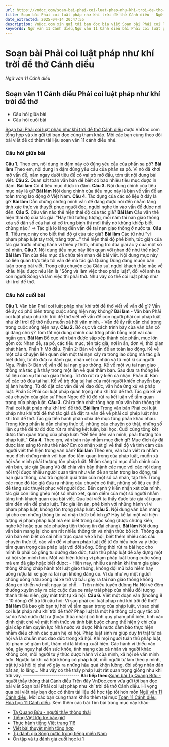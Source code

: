 ```yaml
---
url: https://vndoc.com/soan-bai-phai-coi-luat-phap-nhu-khi-troi-de-tho-canh-dieu-298393
title: Soạn bài Phải coi luật pháp như khí trời để thở Cánh diều - Ngữ văn 11 Cánh diều - VnDoc.com
date_extracted: 2025-04-14 20:47:55
description: VnDoc.com xin gửi tới bạn đọc bìa viết Soạn bài Phải coi luật pháp như khí trời để thở Cánh diều. Mời các bạn cùng theo dõi bài viết.
keywords: Ngữ văn 11 Cánh diều,Ngữ văn 11 Cánh diều bài Phải coi luật pháp như khí trời để thở,Soạn văn 11 Cánh diều,văn 11 Cánh diều,soạn văn 11,soạn bài 11 cánh diều,ngữ văn 11 cd,Soạn bài Phải coi luật pháp như khí trời để thở Cánh diều,Soạn bài Phải coi luật pháp như khí trời để thở,Soạn văn Phải coi luật pháp như khí trời để thở,Phải coi luật pháp như khí trời để thở
---
```


# Soạn bài Phải coi luật pháp như khí trời để thở Cánh diều
 _Ngữ văn 11 Cánh diều_
## Soạn văn 11 Cánh diều Phải coi luật pháp như khí trời để thở
  * Câu hỏi giữa bài
  * Câu hỏi cuối bài

[Soạn bài Phải coi luật pháp như khí trời để thở Cánh diều](<https://vndoc.com/soan-bai-phai-coi-luat-phap-nhu-khi-troi-de-tho-canh-dieu-298393>) được VnDoc.com tổng hợp và xin gửi tới bạn đọc cùng tham khảo. Mời các bạn cùng theo dõi bài viết để có thêm tài liệu soạn văn 11 cánh diều nhé.
### Câu hỏi giữa bài
**Câu 1.** Theo em, nội dung in đậm này có đúng yêu cầu của phần sa pô?
**Bài làm**
Theo em, nội dung in đậm đúng yêu cầu của phần sa pô. Vì nó đã khơi mở vấn đề, nằm ngay dưới tiêu đề có vai trò mở đầu, tóm tắt nội dung bài viết.
**Câu 2.** Quan sát toàn văn bản để biết có bao nhiêu tiêu mục được in đậm.
**Bài làm**
Có 4 tiêu mục được in đậm.
**Câu 3.** Nội dung chính của tiêu mục này là gì?
**Bài làm**
Nội dung chính của tiểu mục này là bàn về vấn đề an toàn trong lao động ở Việt Nam.
**Câu 4.** Tác dụng của các số liệu ở đây là gì?
**Bài làm**
Dẫn chứng chứng minh vấn đề đang được nói đến nhằm tăng tính xác thực và thuyết phục người đọc, người nghe tin vào vấn đề được nói đến.
**Câu 5.** Câu văn nào thể hiện thái độ của tác giả?
**Bài làm**
Câu văn thể hiện thái độ của tác giả:
"Hãy thử tưởng tượng, mỗi năm tai nạn giao thông xóa sổ dân số của hai xã cỡ trung bình thì mới thấy nó khủng khiếp biết chừng nào." => Tác giả lo lắng đến vấn đề tai nạn giao thông ở nước ta.
**Câu 6.** Tiểu mục này cho biết thái độ gì của tác giả?
**Bài làm**
Các từ như "vi phạm pháp luật tày trời, trắng trợn..." thể hiện thái độ phê bình, tức giận của tác giả trước những hành vi thiếu ý thức, những trò đùa giai ác ý của một số cá nhân.
**Câu 7.** Nội dung tiểu mục này liên quan với nhan đề như thế nào?
**Bài làm**
Tên của tiểu mục đã chứa tên nhan đề bài viết. Nội dung mục này có liên quan trực tiếp tới vấn đề mà tác giả Quãng Dũng đang muốn bàn luận trong bài viết. Trong câu chuyện của Giáo sư, người khách thắc mắc về khẩu hiệu được nêu lên là "Sống và làm việc theo pháp luật", đối với anh ta con người Sống và làm việc thì phải thở. Như vậy có thể coi luật pháp như khi trời để thở.
### Câu hỏi cuối bài
**Câu 1.** Văn bản Phải coi luật pháp như khí trời để thở viết về vấn đề gì? Vấn đề ấy có phổ biến trong cuộc sống hiện nay không?
**Bài làm**
\- Văn bản Phải coi luật pháp như khí trời để thở viết về vấn đề con người phải coi pháp luật như khí trời để thở nếu muốn xã hội văn minh.
\- Vấn đề ấy rất cần chú trọng trong cuộc sống hiện nay.
**Câu 2.** Bố cục và cách trình bày của văn bản có gì đáng chú ý? Tóm tắt nội dung chính của từng phần bằng một vài câu ngắn gọn.
**Bài làm**
Bố cục văn bản được sắp xếp thành các phần, mục lớn gồm có: Nhan đề, sa pô, các tiểu mục, tên tác giả, nơi in ấn, đơn vị, thời gian phát hành.
Phần 1: Mở đầu.
Phần 2: Bàn về vấn đề an toàn lao động. Kể về một câu chuyện liên quan đến một tai nạn xảy ra trong lao động mà tác giả biết được, từ đó đưa ra đánh giá, nhận xét cá nhân và từ một kĩ sư người Nga.
Phần 3: Bàn về vấn đề tai nạn giao thông. Kể về một vụ tai nạn giao thông mà tác giả thấy trong một lần về quê thăm bạn. Sau đưa ra thống kế số liệu các vụ tai nạn giao thông. Từ đó rút ra ý kiến cá nhận.
Phần 4: Bàn về các trò đùa tai hại. Kể về trò đùa tai hại của một người khiến chuyến bay bị ảnh hưởng. Từ đó đặt các vấn đề về đạo đức, văn hóa ứng xử và pháp luật.
Phần 5: Phải coi luật pháp quan trọng như khí trời để thở. Tác giả kể về câu chuyện của giáo sư Phan Ngọc để từ đó rút ra kết luận về tầm quan trọng của pháp luật.
**Câu 3.** Chỉ ra tính chất tổng hợp của văn bản thông tin Phải coi luật pháp như khí trời để thở.
**Bài làm**
Trong văn bản Phải coi luật pháp như khí trời để thở tác giả đã đặt ra vấn đề về phải coi phép luật như khí trời để thở. Tác giả tiến hành phân chia đề mục từng phần khác nhau. Trong từng phần là dẫn chứng thực tế, những câu chuyện có thật, những số liện cụ thê để từ đó đúc rút ra những kết luận, bài học. Cuối cùng tổng kết được tầm quan trọng của pháp luật: "Để tiến đến văn minh, phải thượng tôn pháp luật."
**Câu 4.** Theo em, văn bản này nhằm mục đích gì? Mục đích ấy đã được làm sáng tỏ như thế nào? Em có nhận xét gì về thái độ và tình cảm của người viết thể hiện trong văn bản?
**Bài làm**
Theo em, văn bản viết ra nhằm mục đích chứng minh với bạn đọc tầm quan trọng của pháp luật, muốn xã hội văn minh phải thượng tôn pháp luật.
Nhằm sáng tỏ mục đích chính của văn bản, tác giả Quang Vũ đã chia văn bản thành các mục với các nội dung nổi trội được nhiều người quan tâm như vấn đề an toàn trong lao động, tai nạn giao thông, các trò nghịch quá trớn của một số cá nhân, tập thể. Trong các mục đó tác giả đưa ra những câu chuyện có thật, những số liệu cụ thể để tăng sức thuyết phục với người đọc. Bên cạnh ý kiến nhận xét của mình, tác giả còn lồng ghép một số nhận xét, quan điểm của một số người nhằm tăng tính khách quan của bài viết.
Qua bài viết ta thấy được tác giả rất quan tâm đến vấn đề pháp luật. Tác giả lên án, phê bình với những hành vi vi phạm pháp luật, không tôn trọng pháp luật.
**Câu 5.** Nội dung văn bản mang lại cho em những thông tin và nhận thức bổ ích gì? Hãy kể lại một vài hiện tượng vi phạm pháp luật mà em biết trong cuộc sống \(được chứng kiến, nghe kể hoặc qua các phương tiện thông tin đại chúng\).
**Bài làm**
Nội dung văn bản mang lại cho em rất nhiều thông tin và nhận thức bổ ích. Thông qua văn bản em biết có cái nhìn trực quan về xã hội, biết thêm nhiều các câu chuyện thực tế, các vấn đề vi phạm pháp luật để từ đó hiểu hơn và ý thức tầm quan trọng của pháp luật với đời sống. Đồng thời rút ra bài học cho mình là phải cố gắng tu dưỡng đạo đức, tuân thủ pháp luật để xây dựng một xã hội văn minh hơn.
Một vài hiện tượng vi phạm pháp luật trong cuộc sống mà em đã gặp hoặc biết được:
\- Hiện nay, nhiều cá nhân khi tham gia giao thông không chấp hành tốt luật giao thông, không đội mũ bảo hiểm hay uống rượu lái xe gây ra tai nạn không đáng có. Ví dụ như vụ một người chồng uống rượu xong lái xe trở vợ bầu gây ra tai nạn giao thông không đáng có khiến vợ mất ngay tại chỗ.
\- Trên nhiều tuyến đường Hà Nội về đêm thường xuyên xảy ra các cuộc đua xe máy trái phép của nhiều đối tượng thanh thiếu niên, gây mất trật tự xã hội.
**Câu 6.** Viết một đoạn văn \(khoảng 8 – 10 dòng\) để trả lời câu hỏi: Vì sao phải coi luật pháp như khí trời để thở?
**Bài làm**
Đã bao giờ bạn tự hỏi về tầm quan trọng của pháp luật, vì sao phải coi luật pháp như khí trời để thở? Pháp luật là một hệ thống các quy tắc xử sự do Nhà nước đặt ra \(hoặc thừa nhận\) có tính quy phạm phổ biến, tính xác định chặt chẽ về mặt hình thức và tính bặt buộc chung thể hiện ý chí của giai cấp nắm quyền lực Nhà nước và được Nhà nước đảm bảo thực hiện nhằm điều chỉnh các quan hệ xã hội. Pháp luật sinh ra giúp duy trì trật từ xã hội và là chuẩn mực đạo đức trong xã hội. Khi mọi người tuân thủ pháp luật, tội phạm sẽ giảm bớt, thậm chí là không xuất hiện. Các hành vi thiếu văn hóa, gây nguy hại đến sức khỏe, tính mạng của cá nhân và người khác không còn, mỗi người tự ý thức được hành vi của mình, xã hội sẽ văn minh hơn. Ngược lại khi xã hội không có pháp luật, mỗi người tự làm theo ý mình, trật tự xã hội bị phá vỡ gây ra những hâu quả khôn lường, đời sống nhân dân bất an, lo lắng... Như vậy có thể thấy pháp luật rất quan trọng giống như khi trời vậy.
\----------------------------
**Bài tiếp theo:**[Soạn bài Tạ Quang Bửu - người thầy thông thái Cánh diều](<https://vndoc.com/soan-bai-ta-quang-buu-nguoi-thay-thong-thai-canh-dieu-298396>)
Trên đây VnDoc.com vừa gửi tới bạn đọc bài viết Soạn bài Phải coi luật pháp như khí trời để thở Cánh diều. Hi vọng qua bài viết này bạn đọc có thêm tài liệu để học tập tốt hơn môn [Ngữ văn 11 Cánh diều](<https://vndoc.com/ngu-van-11-canh-dieu>). Mời các bạn cùng tham khảo thêm tại mục [Toán 11 Cánh diều](<https://vndoc.com/toan-11-canh-dieu>), [Hóa học 11 Cánh diều](<https://vndoc.com/hoa-hoc-11-canh-dieu>).
Xem thêm các bài Tìm bài trong mục này khác:
  * [Tạ Quang Bửu - người thầy thông thái](</soan-bai-ta-quang-buu-nguoi-thay-thong-thai-canh-dieu-298396>)
  * [Tiếng Việt lớp trẻ bây giờ](</soan-bai-tieng-viet-lop-tre-bay-gio-canh-dieu-298402>)
  * [Thực hành tiếng Việt trang 116](</soan-bai-thuc-hanh-tieng-viet-trang-116-canh-dieu-298404>)
  * [Viết bài thuyết minh tổng hợp](</soan-bai-viet-bai-thuyet-minh-tong-hop-canh-dieu-298443>)
  * [Tự đánh giá Sông nước trong tiếng miền Nam](</soan-bai-tu-danh-gia-song-nuoc-trong-tieng-mien-nam-canh-dieu-298445>)
  * [Ôn tập và tự đánh giá cuối học kì 1](</soan-bai-on-tap-va-tu-danh-gia-cuoi-hoc-ki-1-canh-dieu-298450>)


